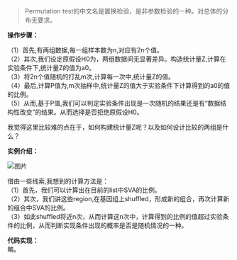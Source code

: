 > Permutation test的中文名是置换检验，是非参数检验的一种。对总体的分布无要求。

**操作步骤：**<br>

（1）首先,有两组数据,每一组样本数为n,对应有2n个值。<br>
（2）其次,我们设定原假设H0为，两组数据间无显著差异。构造统计量Z,计算在实验条件下,统计量Z的值为a0。<br>
（3）将2n个值随机的打乱m次,计算每一次中,统计量Z的值。<br>
（4）最后,计算P值为,m次抽样中,统计量Z的值大于实验条件下计算得到的a0的值的比例。<br>
（5）从而,基于P值,我们可以判定实验条件出现是一次随机的结果还是有“数据结构性改变”的结果。从而选择是否拒绝原假设H0。<br>

我觉得这里比较难的点在于，如何构建统计量Z呢？以及如何设计比较的两组是什么？

**实例介绍：**<br>

![图片](https://user-images.githubusercontent.com/55335232/204077688-c223af48-249b-472b-a122-2deb89d1ac28.png)

借由一些线索,我想到的计算方法是：<br>
（1）首先，我们可以计算出在目前的list中SVA的比例。<br>
（2）其次，我们讲这些region,在基因组上shuffled，形成新的组合，再次计算新的组合中SVA的比例。<br>
（3）如此shuffled将近n次，从而计算这n次中，计算得到的比例的值超过实验条件的比例，从而判断实现条件出现的概率是否是随机情况的一种。<br>

**代码实现：**<br>
略。
